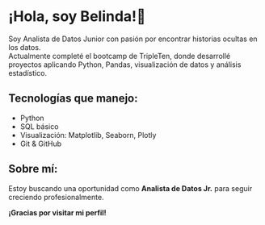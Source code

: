 # ¡Hola, soy Belinda!👋

Soy Analista de Datos Junior con pasión por encontrar historias ocultas en los datos.  
Actualmente completé el bootcamp de TripleTen, donde desarrollé proyectos aplicando Python, Pandas, visualización de datos y análisis estadístico.

## Tecnologías que manejo:
- Python
- SQL básico
- Visualización: Matplotlib, Seaborn, Plotly
- Git & GitHub

## Sobre mí:
Estoy buscando una oportunidad como **Analista de Datos Jr.** para seguir creciendo profesionalmente.

**¡Gracias por visitar mi perfil!**

<!--
**belindatanalyst/belindatanalyst** is a ✨ _special_ ✨ repository because its `README.md` (this file) appears on your GitHub profile.

Here are some ideas to get you started:

- 🔭 I’m currently working on ...
- 🌱 I’m currently learning ...
- 👯 I’m looking to collaborate on ...
- 🤔 I’m looking for help with ...
- 💬 Ask me about ...
- 📫 How to reach me: ...
- 😄 Pronouns: ...
- ⚡ Fun fact: ...
-->
